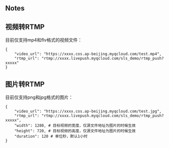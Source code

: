 ## Notes

## 视频转RTMP
目前仅支持mp4和flv格式的视频文件：

    {
        "video_url": "https://xxxx.cos.ap-beijing.myqcloud.com/test.mp4",
        "rtmp_url": "rtmp://xxxx.livepush.myqcloud.com/sls_demo/rtmp_push?xxxxx"
    }

## 图片转RTMP

目前仅支持png和jpg格式的图片：

    {
        "video_url": "https://xxxx.cos.ap-beijing.myqcloud.com/test.jpg",
        "rtmp_url": "rtmp://xxxx.livepush.myqcloud.com/sls_demo/rtmp_push?xxxxx",
        "width": 1280, # 目标视频的宽度，仅源文件地址为图片的时候生效
        "height": 720, # 目标视频的高度，仅源文件地址为图片的时候生效
        "duration": 120 # 单位秒，默认1小时
    }